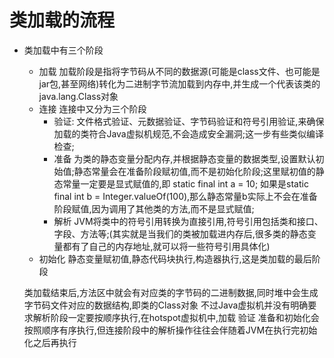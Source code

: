 # 类加载的流程

- 类加载中有三个阶段
    - 加载
      加载阶段是指将字节码从不同的数据源(可能是class文件、也可能是jar包,甚至网络)转化为二进制字节流加载到内存中,并生成一个代表该类的java.lang.Class对象
    - 连接
      连接中又分为三个阶段
        - 验证:
          文件格式验证、元数据验证、字节码验证和符号引用验证,来确保加载的类符合Java虚拟机规范,不会造成安全漏洞;这一步有些类似编译检查;
        - 准备
          为类的静态变量分配内存,并根据静态变量的数据类型,设置默认初始值;静态常量会在准备阶段赋初值,而不是初始化阶段;这里赋初值的静态常量一定要是显式赋值的,即 static final int a = 10;
        如果是static final int b = Integer.valueOf(100),那么静态常量b实际上不会在准备阶段赋值,因为调用了其他类的方法,而不是显式赋值;
        - 解析
          JVM将类中的符号引用转换为直接引用,符号引用包括类和接口、字段、方法等;(其实就是当我们的类被加载进内存后,很多类的静态变量都有了自己的内存地址,就可以将一些符号引用具体化)
    - 初始化
      静态变量赋初值,静态代码块执行,构造器执行,这是类加载的最后阶段

  类加载结束后,方法区中就会有对应类的字节码的二进制数据,同时堆中会生成字节码文件对应的数据结构,即类的Class对象
  不过Java虚拟机并没有明确要求解析阶段一定要按顺序执行,在hotspot虚拟机中,加载 验证 准备和初始化会按照顺序有序执行,但连接阶段中的解析操作往往会伴随着JVM在执行完初始化之后再执行